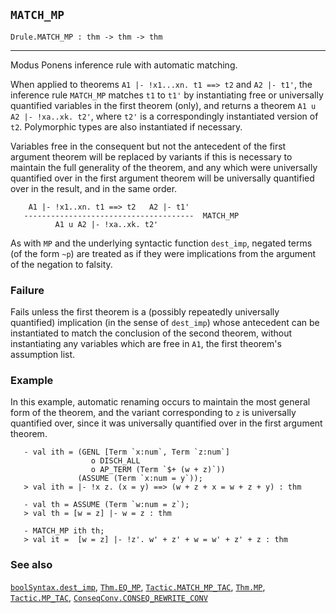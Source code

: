## `MATCH_MP`

``` hol4
Drule.MATCH_MP : thm -> thm -> thm
```

------------------------------------------------------------------------

Modus Ponens inference rule with automatic matching.

When applied to theorems `A1 |- !x1...xn. t1 ==> t2` and `A2 |- t1'`,
the inference rule `MATCH_MP` matches `t1` to `t1'` by instantiating
free or universally quantified variables in the first theorem (only),
and returns a theorem `A1 u A2 |- !xa..xk. t2'`, where `t2'` is a
correspondingly instantiated version of `t2`. Polymorphic types are also
instantiated if necessary.

Variables free in the consequent but not the antecedent of the first
argument theorem will be replaced by variants if this is necessary to
maintain the full generality of the theorem, and any which were
universally quantified over in the first argument theorem will be
universally quantified over in the result, and in the same order.

``` hol4
    A1 |- !x1..xn. t1 ==> t2   A2 |- t1'
   --------------------------------------  MATCH_MP
          A1 u A2 |- !xa..xk. t2'
```

As with `MP` and the underlying syntactic function `dest_imp`, negated
terms (of the form `~p`) are treated as if they were implications from
the argument of the negation to falsity.

### Failure

Fails unless the first theorem is a (possibly repeatedly universally
quantified) implication (in the sense of `dest_imp`) whose antecedent
can be instantiated to match the conclusion of the second theorem,
without instantiating any variables which are free in `A1`, the first
theorem's assumption list.

### Example

In this example, automatic renaming occurs to maintain the most general
form of the theorem, and the variant corresponding to `z` is universally
quantified over, since it was universally quantified over in the first
argument theorem.

``` hol4
   - val ith = (GENL [Term `x:num`, Term `z:num`]
                  o DISCH_ALL
                  o AP_TERM (Term `$+ (w + z)`))
               (ASSUME (Term `x:num = y`));
   > val ith = |- !x z. (x = y) ==> (w + z + x = w + z + y) : thm

   - val th = ASSUME (Term `w:num = z`);
   > val th = [w = z] |- w = z : thm

   - MATCH_MP ith th;
   > val it =  [w = z] |- !z'. w' + z' + w = w' + z' + z : thm
```

### See also

[`boolSyntax.dest_imp`](#boolSyntax.dest_imp),
[`Thm.EQ_MP`](#Thm.EQ_MP),
[`Tactic.MATCH_MP_TAC`](#Tactic.MATCH_MP_TAC), [`Thm.MP`](#Thm.MP),
[`Tactic.MP_TAC`](#Tactic.MP_TAC),
[`ConseqConv.CONSEQ_REWRITE_CONV`](#ConseqConv.CONSEQ_REWRITE_CONV)
